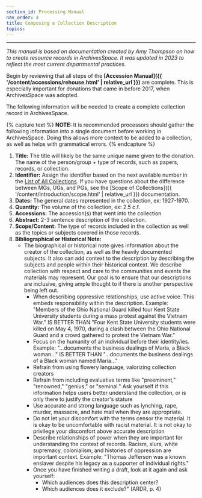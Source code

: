 ```yaml
---
section_id: Processing Manual
nav_order: 4
title: Composing a Collection Description
topics: 
---
```

---
*This manual is based on documentation created by Amy Thompson on how to create resource records in ArchivesSpace. It was updated in 2023 to reflect the most current departmental practices.*

Begin by reviewing that all steps of the **[Accession Manual]({{ '/content/accessions/rehouse.html' | relative_url }})** are complete. This is especially important for donations that came in before 2017, when ArchivesSpace was adopted. 

The following information will be needed to create a complete collection record in ArchivesSpace. 

{% capture text %}
**NOTE:** It is recommended processors should gather the following information into a single document before working in ArchivesSpace. Doing this allows more context to be added to a collection, as well as helps with grammatical errors.
{% endcapture %}

1. **Title:** The title will likely be the same unique name given to the donation. The name of the person/group + type of records, such as papers, records, or collection.
2. **Identifier:** Assign the identifier based on the next available number in the [List of All Collections](https://vandalsuidaho.sharepoint.com/:x:/r/sites/Storage-Library/Documents/spec/Collections/Processed%20Collections/List%20of%20All%20Processed%20Collections.xlsx?d=w5ab19cc4fbee525e912b7bcd8afa738a&csf=1&web=1&e=cs00Gc&nav=MTVfezAwMDAwMDAwLTAwMDEtMDAwMC0wMjAwLTAwMDAwMDAwMDAwMH0). If you have questions about the difference between MGs, UGs, and PGs, see the [Scope of Collections]({{ '/content/introduction/scope.html' | relative_url }}) documentation.
3. **Dates:** The general dates represented in the collection, ex: 1927-1970.  
4. **Quantity:** The volume of the collection, ex: 2.5 c.f.  
5. **Accessions:** The accession(s) that went into the collection 
6. **Abstract:** 2-3 sentence description of the collection.  
7. **Scope/Content:** The type of records included in the collection as well as the topics or subjects covered in those records. 
8. **Bibliographical or Historical Note:** 
    - The biographical or historical note gives information about the creator of the collection, as well as the heavily documented subjects. It also can add context to the description by describing the subjects and people within their historical context. We describe collection with respect and care to the communities and events the materials may represent. Our goal is to ensure that our descriptions are inclusive, giving ample thought to if there is another perspective being left out.
        - When describing oppressive relationships, use active voice. This embeds responsibility within the description. Example: "Members of the Ohio National Guard killed four Kent State University students during a mass protest against the Vietnam War." IS BETTER THAN "Four Kent State University students were killed on May 4, 1970, during a clash between the Ohio National Guard and a crowd gathered to protest the Vietnam War."
        - Focus on the humanity of an individual before their identity/ies. Example: "...documents the business dealings of Maria, a Black woman..." IS BETTER THAN "...documents the business dealings of a Black woman named Maria..."
        - Refrain from using flowery language, valorizing collection creators
        - Refrain from including evaluative terms like "preeminent," "renowned," "genius," or "seminal." Ask yourself if this information helps users better understand the collection, or is only there to justify the creator's stature
        - Use accurate and strong language such as lynching, rape, murder, massacre, and hate mail when they are appropriate.
        - Do not let your discomfort with the terms censor the material. It is okay to be uncomfortable with racist material. It is not okay to privilege your discomfort above accurate description
        - Describe relationships of power when they are important for understanding the context of records. Racism, slurs, white supremacy, colonialism, and histories of oppression are important context.  Example: "Thomas Jefferson was a known enslaver despite his legacy as a supporter of individual rights."
        - Once you have finished writing a draft, look at it again and ask yourself:
            - Which audiences does this description center?
            - Which audiences does it exclude?" (ARDR, p. 4)  